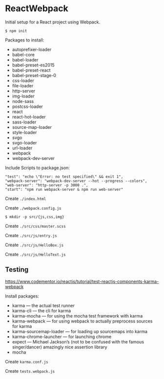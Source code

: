 # ReactWebpack

Initial setup for a React project using Webpack.

```
$ npm init
```

Packages to install:

* autoprefixer-loader
* babel-core
* babel-loader
* babel-preset-es2015
* babel-preset-react
* babel-preset-stage-0
* css-loader
* file-loader
* http-server
* img-loader
* node-sass
* postcss-loader
* react
* react-hot-loader
* sass-loader
* source-map-loader
* style-loader
* svgo
* svgo-loader
* url-loader
* webpack
* webpack-dev-server

Include Scripts to package.json:

```
"test": "echo \"Error: no test specified\" && exit 1",
"webpack-server": "webpack-dev-server --hot --progress --colors",
"web-server": "http-server -p 3000 .",
"start": "npm run webpack-server & npm run web-server"
```

Create `./index.html`

Create `./webpack.config.js`

```
$ mkdir -p src/{js,css,img}
```

Create `./src/css/master.scss`

Create `./src/js/entry.js`

Create `./src/js/HelloBox.js`

Create `./src/js/HelloText.js`

## Testing

https://www.codementor.io/reactjs/tutorial/test-reactjs-components-karma-webpack

Install packages:

* karma — the actual test runner
* karma-cli — the cli for karma
* karma-mocha — for using the mocha test framework with karma
* karma-webpack — for using webpack to actually preprocess sources for karma
* karma-sourcemap-loader — for loading up sourcemaps into karma
* karma-chrome-launcher — for launching chrome
* expect — Michael Jackson’s (not to be confused with the famous singer/dancer) amazingly nice assertion library
* mocha

Create `karma.conf.js`

Create `tests.webpack.js`

